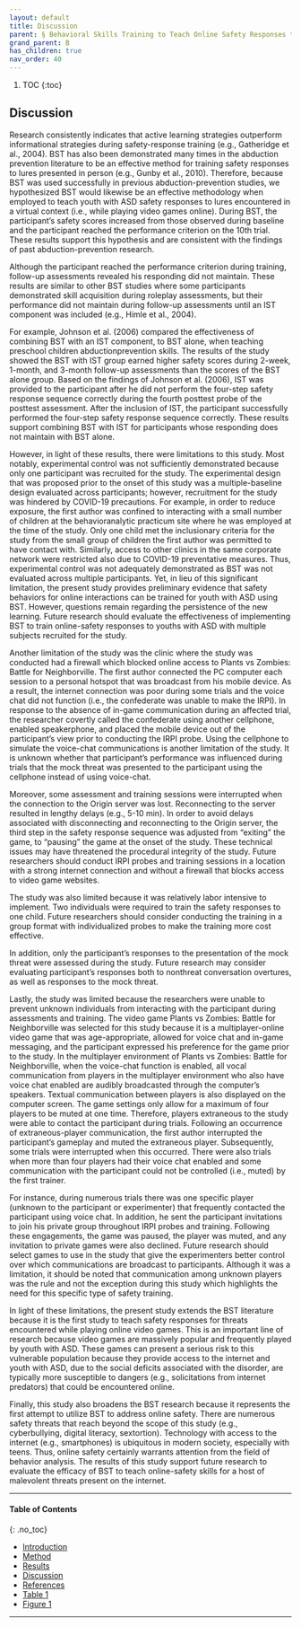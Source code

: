 ```yaml
---
layout: default
title: Discussion 
parent: § Behavioral Skills Training to Teach Online Safety Responses to Youth with Autism Spectrum Disorder  
grand_parent: B 
has_children: true
nav_order: 40 
---
```

<style>
.dont-break-out {
  /* These are technically the same, but use both */
  overflow-wrap: break-word;
  word-wrap: break-word;

     -ms-word-break: break-all;
  /* This is the dangerous one in WebKit, as it breaks things wherever */
  word-break: break-all;
  /* Instead use this non-standard one: */
  word-break: break-word;
}

.youtube-container {
    position: relative;
    width: 100%;
    height: 0;
    padding-bottom: 56.25%;
}
.youtube-video {
    position: absolute;
    top: 0;
    left: 0;
    width: 100%;
    height: 100%;
}

</style>

<div class="dont-break-out" markdown="1">

1. TOC
{:toc}

## Discussion
Research consistently indicates that active learning strategies outperform informational strategies during safety-response training (e.g., Gatheridge et al., 2004). BST has also been demonstrated many times in the abduction prevention literature to be an effective method for training safety responses to lures presented in person (e.g., Gunby et al., 2010). Therefore, because BST was used successfully in previous abduction-prevention studies, we hypothesized BST would likewise be an effective methodology when employed to teach youth with ASD safety responses to lures encountered in a virtual context (i.e., while playing video games online). During BST, the participant’s safety scores increased from those observed during baseline and the participant reached the performance criterion on the 10th trial. These results support this hypothesis and are consistent with the findings of past abduction-prevention research.

Although the participant reached the performance criterion during training, follow-up assessments revealed his responding did not maintain. These results are similar to other BST studies where some participants demonstrated skill acquisition during roleplay assessments, but their performance did not maintain during follow-up assessments until an IST component was included (e.g., Himle et al., 2004).

For example, Johnson et al. (2006) compared the effectiveness of combining BST with an IST component, to BST alone, when teaching preschool children abductionprevention skills. The results of the study showed the BST with IST group earned higher safety scores during 2-week, 1-month, and 3-month follow-up assessments than the scores of the BST alone group. Based on the findings of Johnson et al. (2006), IST was provided to the participant after he did not perform the four-step safety response sequence correctly during the fourth posttest probe of the posttest assessment. After the inclusion of IST, the participant successfully performed the four-step safety response sequence correctly. These results support combining BST with IST for participants whose responding does not maintain with BST alone.

However, in light of these results, there were limitations to this study. Most notably, experimental control was not sufficiently demonstrated because only one participant was recruited for the study. The experimental design that was proposed prior to the onset of this study was a multiple-baseline design evaluated across participants; however, recruitment for the study was hindered by COVID-19 precautions. For example, in order to reduce exposure, the first author was confined to interacting with a small number of children at the behavioranalytic practicum site where he was employed at the time of the study. Only one child met the inclusionary criteria for the study from the small group of children the first author was permitted to have contact with. Similarly, access to other clinics in the same corporate network were restricted also due to COVID-19 preventative measures. Thus, experimental control was not adequately demonstrated as BST was not evaluated across multiple participants. Yet, in lieu of this significant limitation, the present study provides preliminary evidence that safety behaviors for online interactions can be trained for youth with ASD using BST. However, questions remain regarding the persistence of the new learning. Future research should evaluate the effectiveness of implementing BST to train online-safety responses to youths with ASD with multiple subjects recruited for the study.

Another limitation of the study was the clinic where the study was conducted had a firewall which blocked online access to Plants vs Zombies: Battle for Neighborville. The first author connected the PC computer each session to a personal hotspot that was broadcast from his mobile device. As a result, the internet connection was poor during some trials and the voice chat did not function (i.e., the confederate was unable to make the IRPI). In response to the absence of in-game communication during an affected trial, the researcher covertly called the confederate using another cellphone, enabled speakerphone, and placed the mobile device out of the participant’s view prior to conducting the IRPI probe. Using the cellphone to simulate the voice-chat communications is another limitation of the study. It is unknown whether that participant’s performance was influenced during trials that the mock threat was presented to the participant using the cellphone instead of using voice-chat.

Moreover, some assessment and training sessions were interrupted when the connection to the Origin server was lost. Reconnecting to the server resulted in lengthy delays (e.g., 5-10 min). In order to avoid delays associated with disconnecting and reconnecting to the Origin server, the third step in the safety response sequence was adjusted from “exiting” the game, to “pausing” the game at the onset of the study. These technical issues may have threatened the procedural integrity of the study. Future researchers should conduct IRPI probes and training sessions in a location with a strong internet connection and without a firewall that blocks access to video game websites.

The study was also limited because it was relatively labor intensive to implement. Two individuals were required to train the safety responses to one child. Future researchers should consider conducting the training in a group format with individualized probes to make the training more cost effective.

In addition, only the participant’s responses to the presentation of the mock threat were assessed during the study. Future research may consider evaluating participant’s responses both to nonthreat conversation overtures, as well as responses to the mock threat.

Lastly, the study was limited because the researchers were unable to prevent unknown individuals from interacting with the participant during assessments and training. The video game Plants vs Zombies: Battle for Neighborville was selected for this study because it is a multiplayer-online video game that was age-appropriate, allowed for voice chat and in-game messaging, and the participant expressed his preference for the game prior to the study. In the multiplayer environment of Plants vs Zombies: Battle for Neighborville, when the voice-chat function is enabled, all vocal communication from players in the multiplayer environment who also have voice chat enabled are audibly broadcasted through the computer’s speakers. Textual communication between players is also displayed on the computer screen. The game settings only allow for a maximum of four players to be muted at one time. Therefore, players extraneous to the study were able to contact the participant during trials. Following an occurrence of extraneous-player communication, the first author interrupted the participant’s gameplay and muted the extraneous player. Subsequently, some trials were interrupted when this occurred. There were also trials when more than four players had their voice chat enabled and some communication with the participant could not be controlled (i.e., muted) by the first trainer.

For instance, during numerous trials there was one specific player (unknown to the participant or experimenter) that frequently contacted the participant using voice chat. In addition, he sent the participant invitations to join his private group throughout IRPI probes and training. Following these engagements, the game was paused, the player was muted, and any invitation to private games were also declined. Future research should select games to use in the study that give the experimenters better control over which communications are broadcast to participants. Although it was a limitation, it should be noted that communication among unknown players was the rule and not the exception during this study which highlights the need for this specific type of safety training.

In light of these limitations, the present study extends the BST literature because it is the first study to teach safety responses for threats encountered while playing online video games. This is an important line of research because video games are massively popular and frequently played by youth with ASD. These games can present a serious risk to this vulnerable population because they provide access to the internet and youth with ASD, due to the social deficits associated with the disorder, are typically more susceptible to dangers (e.g., solicitations from internet predators) that could be encountered online. 

Finally, this study also broadens the BST research because it represents the first attempt to utilize BST to address online safety. There are numerous safety threats that reach beyond the scope of this study (e.g., cyberbullying, digital literacy, sextortion). Technology with access to the internet (e.g., smartphones) is ubiquitous in modern society, especially with teens. Thus, online safety certainly warrants attention from the field of behavior analysis. The results of this study support future research to evaluate the efficacy of BST to teach online-safety skills for a host of malevolent threats present on the internet.

***

#### Table of Contents
{: .no_toc}

<ul><li> <a href="/docs/behavior/behavioral-sklls-training-to-teach-online-safety-responses-to-youth-with-autism-spectrum-disorder-1/">Introduction</a></li><li> <a href="/docs/behavior/behavioral-sklls-training-to-teach-online-safety-responses-to-youth-with-autism-spectrum-disorder-2/">Method</a></li><li> <a href="/docs/behavior/behavioral-sklls-training-to-teach-online-safety-responses-to-youth-with-autism-spectrum-disorder-3/">Results</a></li><li> <a href="/docs/behavior/behavioral-sklls-training-to-teach-online-safety-responses-to-youth-with-autism-spectrum-disorder-4/">Discussion</a></li><li> <a href="/docs/behavior/behavioral-sklls-training-to-teach-online-safety-responses-to-youth-with-autism-spectrum-disorder-5/">References</a></li><li> <a href="/docs/behavior/behavioral-sklls-training-to-teach-online-safety-responses-to-youth-with-autism-spectrum-disorder-6/">Table 1</a></li><li> <a href="/docs/behavior/behavioral-sklls-training-to-teach-online-safety-responses-to-youth-with-autism-spectrum-disorder-7/">Figure 1</a></li></ul>

***

</div>
